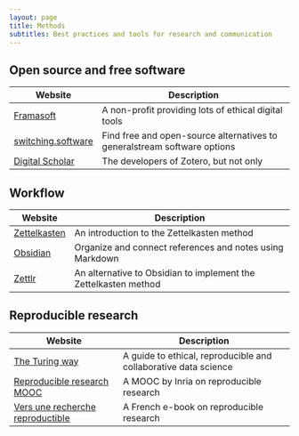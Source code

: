 ```yaml
---
layout: page
title: Methods
subtitles: Best practices and tools for research and communication
---
```


## Open source and free software

| Website                                           | Description                                                              |
| ------------------------------------------------- | ------------------------------------------------------------------------ |
| [Framasoft](https://framasoft.org/en/)            | A non-profit providing lots of ethical digital tools                     |
| [switching.software](https://switching.software/) | Find free and open-source alternatives to generalstream software options |
| [Digital Scholar](https://digitalscholar.org/)    | The developers of Zotero, but not only                                   |

## Workflow

| Website                                               | Description                                                     |
| ----------------------------------------------------- | --------------------------------------------------------------- |
| [Zettelkasten](https://zettelkasten.de/introduction/) | An introduction to the Zettelkasten method                      |
| [Obsidian](https://obsidian.md/)                      | Organize and connect references and notes using Markdown        |
| [Zettlr](https://www.zettlr.com/)                     | An alternative to Obsidian to implement the Zettelkasten method |

## Reproducible research

| Website                                                                                                                            | Description |
| ---------------------------------------------------------------------------------------------------------------------------------- | ----------- |
| [The Turing way](https://the-turing-way.netlify.app/welcome)                                                                       | A guide to ethical, reproducible and collaborative data science            |
| [Reproducible research MOOC](https://www.fun-mooc.fr/en/courses/reproducible-research-methodological-principles-transparent-scie/) | A MOOC by Inria on reproducible research            |
| [Vers une recherche reproductible](https://rr-france.github.io/bookrr/)                                                            | A French e-book on reproducible research            |
